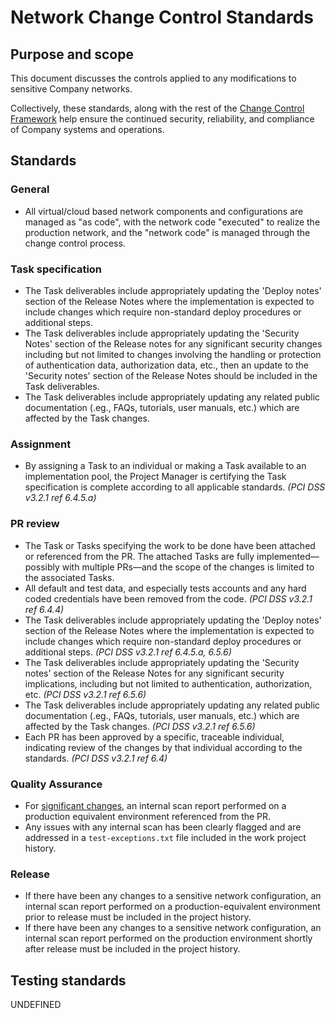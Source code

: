 # Network Change Control Standards

## Purpose and scope

This document discusses the controls applied to any modifications to sensitive Company networks.

Collectively, these standards, along with the rest of the [Change Control Framework](../../change_control/Change%20Control%20Framework.md) help ensure the continued security, reliability, and compliance of Company systems and operations.



## Standards

### General

* <span id="B45DE83D-5133-4F51-B2F4-C02802A3D5A5">All virtual/cloud based network components and configurations are managed as "as code", with the network code "executed" to realize the production network, and the "network code" is managed through the change control process.</span>

### Task specification

* <span id="20886EA9-9401-45F7-B072-277FFBC760DD">The Task deliverables include appropriately updating the 'Deploy notes' section of the Release Notes where the implementation is expected to include changes which require non-standard deploy procedures or additional steps.</span>
* <span id="420B60AD-D6FC-454B-8EB2-D7D04A6647E1">The Task deliverables include appropriately updating the 'Security Notes' section of the Release notes for any significant security changes including but not limited to changes involving the handling or protection of authentication data, authorization data, etc., then an update to the 'Security notes' section of the Release Notes should be included in the Task deliverables.</span>
* <span id="B3413448-9914-411B-84E6-E153F8831160">The Task deliverables include appropriately updating any related public documentation (.eg., FAQs, tutorials, user manuals, etc.) which are affected by the Task changes.</span>

### Assignment

* <span id="FCA7962D-D046-4372-BA2D-ECF33D90ED88">By assigning a Task to an individual or making a Task available to an implementation pool, the Project Manager is certifying the Task specification is complete according to all applicable standards.</span> _(PCI DSS v3.2.1 ref 6.4.5.a)_

### PR review

* <span id="A321FC16-A628-420D-9E7C-38F16EF7E76B">The Task or Tasks specifying the work to be done have been attached or referenced from the PR. The attached Tasks are fully implemented—possibly with multiple PRs—and the scope of the changes is limited to the associated Tasks.</span>
* <span id="8FEB945D-C8BE-4411-8080-3961835F9B1A">All default and test data, and especially tests accounts and any hard coded credentials have been removed from the code.</span> _(PCI DSS v3.2.1 ref 6.4.4)_
* <span id="92A70EA0-B795-49AD-9379-DDD78CBF9B05">The Task deliverables include appropriately updating the 'Deploy notes' section of the Release Notes where the implementation is expected to include changes which require non-standard deploy procedures or additional steps.</span> _(PCI DSS v3.2.1 ref 6.4.5.a, 6.5.6)_
* <span id="76816A9C-285F-4D6A-B9F0-A95FD47F41D4">The Task deliverables include appropriately updating the 'Security notes' section of the Release Notes for any significant security implications, including but not limited to authentication, authorization, etc.</span> _(PCI DSS v3.2.1 ref 6.5.6)_
* <span id="B3413448-9914-411B-84E6-E153F8831160">The Task deliverables include appropriately updating any related public documentation (.eg., FAQs, tutorials, user manuals, etc.) which are affected by the Task changes.</span> _(PCI DSS v3.2.1 ref 6.5.6)_
* <span id="3DA11794-6D81-40FE-8945-240C78A738BA">Each PR has been approved by a specific, traceable individual, indicating review of the changes by that individual according to the standards.</span> _(PCI DSS v3.2.1 ref 6.4)_

### Quality Assurance

* <span id="86EDE020-2DC9-4B39-8314-0F962EF2A921">For [significant changes](#significant-network-changes-guidelines), an internal scan report performed on a production equivalent environment referenced from the PR.</span>
* <span id="04503D9F-87E4-4668-AA93-A91DFD58EF38">Any issues with any internal scan has been clearly flagged and are addressed in a `test-exceptions.txt` file included in the work project history.</span>

### Release

* <span id="18B2ED23-696C-42BF-8874-F55F344BC0D0">If there have been any changes to a sensitive network configuration, an internal scan report performed on a production-equivalent environment prior to release must be included in the project history.</span>
* <span id="B3F93047-EA19-4576-85E5-3F8554DF34C2">If there have been any changes to a sensitive network configuration, an internal scan report performed on the production environment shortly after release must be included in the project history.</span>

## Testing standards

UNDEFINED
